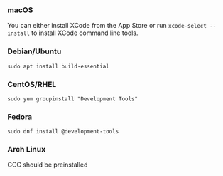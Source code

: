 ### macOS

You can either install XCode from the App Store or run `xcode-select --install` to install XCode command line tools.

### Debian/Ubuntu

`sudo apt install build-essential`

### CentOS/RHEL

`sudo yum groupinstall "Development Tools"`

### Fedora

`sudo dnf install @development-tools`

### Arch Linux

GCC should be preinstalled
